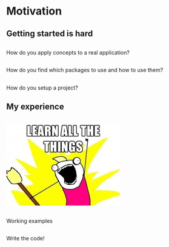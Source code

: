 # Motivation

## Getting started is hard

##

How do you apply concepts to a real application?

##

How do you find which packages to use and how to use them?

##

How do you setup a project?

## My experience

##

<img alt="learn all the things" src="images/learn-all-the-things.jpg" />

## 

Working examples 

##

Write the code!

